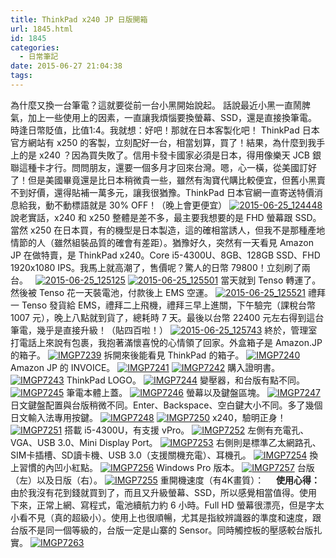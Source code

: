 ```yaml
---
title: ThinkPad x240 JP 日版開箱
url: 1845.html
id: 1845
categories:
  - 日常筆記
date: 2015-06-27 21:04:38
tags:
---
```


為什麼又換一台筆電？這就要從前一台小黑開始說起。 話說最近小黑一直鬧脾氣，加上一些使用上的因素，一直讓我煩惱要換螢幕、SSD，還是直接換筆電。時逢日幣貶值，比值1:4。我就想：好吧！那就在日本客製化吧！ ThinkPad 日本官方網站有 x250 的客製，立刻配好一台，相當划算，買了！結果，為什麼到我手上的是 x240 ？因為買失敗了。信用卡發卡國家必須是日本，得用像樂天 JCB 銀聯這種卡才行。問問朋友，還要一個多月才回來台灣。嗯，心一橫，從美國訂好了！但是美國畢竟還是比日本稍微貴一些，雖然有淘寶代購比較便宜，但舊小黑賣不到好價，還得貼補一萬多元，讓我很猶豫。ThinkPad 日本官網一直寄送特價消息給我，動不動標語就是 30% OFF！（晚上會更便宜） [![2015-06-25_124448](./images/2015/06/2015-06-25_124448.jpg)](./images/2015/06/2015-06-25_124448.jpg) 說老實話，x240 和 x250 整體是差不多，最主要我想要的是 FHD 螢幕跟 SSD。當然 x250 在日本買，有的機型是日本製造，這的確相當誘人，但我不是那種產地情節的人（雖然組裝品質的確會有差距）。猶豫好久，突然有一天看見 Amazon JP 在做特賣，是 ThinkPad x240。Core i5-4300U、8GB、128GB SSD、FHD 1920x1080 IPS。我馬上就高潮了，售價呢？驚人的日幣 79800！立刻刷了兩台。   [![2015-06-25_125125](./images/2015/06/2015-06-25_125125.jpg)](./images/2015/06/2015-06-25_125125.jpg) [![2015-06-25_125501](./images/2015/06/2015-06-25_125501.jpg)](./images/2015/06/2015-06-25_125501.jpg) 當天就到 Tenso 轉運了。然後被 Tenso 花一天裝電池，付款後上 EMS 空運。 [![2015-06-25_125521](./images/2015/06/2015-06-25_125521.jpg)](./images/2015/06/2015-06-25_125521.jpg) 禮拜一 Tenso 發貨給 EMS，禮拜二上飛機，禮拜三早上進關，下午驗完（課稅台幣 1007 元），晚上八點就到貨了，總耗時 7 天。最後以台幣 22400 元左右得到這台筆電，幾乎是直接升級！（貼四百啦！） [![2015-06-25_125743](./images/2015/06/2015-06-25_125743.jpg)](./images/2015/06/2015-06-25_125743.jpg) 終於，管理室打電話上來說有包裹，我抱著滿懷喜悅的心情領了回家。外盒箱子是 Amazon.JP 的箱子。 [![IMGP7239](./images/2015/06/IMGP7239-1631x1080.jpg)](./images/2015/06/IMGP7239.jpg) 拆開來後能看見 ThinkPad 的箱子。 [![IMGP7240](./images/2015/06/IMGP7240-1631x1080.jpg)](./images/2015/06/IMGP7240.jpg) Amazon JP 的 INVOICE。 [![IMGP7241](./images/2015/06/IMGP7241-1631x1080.jpg)](./images/2015/06/IMGP7241.jpg) [![IMGP7242](./images/2015/06/IMGP7242-e1435393885368-715x1080.jpg)](./images/2015/06/IMGP7242.jpg) 購入證明書。 [![IMGP7243](./images/2015/06/IMGP7243-1631x1080.jpg)](./images/2015/06/IMGP7243.jpg) ThinkPad LOGO。 [![IMGP7244](./images/2015/06/IMGP7244-1631x1080.jpg)](./images/2015/06/IMGP7244.jpg) 變壓器，和台版有點不同。 [![IMGP7245](./images/2015/06/IMGP7245-1631x1080.jpg)](./images/2015/06/IMGP7245.jpg) 筆電本體上蓋。 [![IMGP7246](./images/2015/06/IMGP7246-1631x1080.jpg)](./images/2015/06/IMGP7246.jpg) 螢幕以及鍵盤區塊。 [![IMGP7247](./images/2015/06/IMGP7247-1631x1080.jpg)](./images/2015/06/IMGP7247.jpg) 日文鍵盤配置與台版稍微不同。Enter、Backspace、空白鍵大小不同。多了幾個日文輸入法專用按鍵。 [![IMGP7248](./images/2015/06/IMGP7248-1631x1080.jpg)](./images/2015/06/IMGP7248.jpg) [![IMGP7250](./images/2015/06/IMGP7250-1631x1080.jpg)](./images/2015/06/IMGP7250.jpg) x240，驗明正身！ [![IMGP7251](./images/2015/06/IMGP7251-1631x1080.jpg)](./images/2015/06/IMGP7251.jpg) 搭載 i5-4300U，有支援 vPro。 [![IMGP7252](./images/2015/06/IMGP7252-1631x1080.jpg)](./images/2015/06/IMGP7252.jpg) 左側有充電孔、VGA、USB 3.0、Mini Display Port。 [![IMGP7253](./images/2015/06/IMGP7253-1631x1080.jpg)](./images/2015/06/IMGP7253.jpg) 右側則是標準乙太網路孔、SIM卡插槽、SD讀卡機、USB 3.0（支援關機充電）、耳機孔。 [![IMGP7254](./images/2015/06/IMGP7254-1631x1080.jpg)](./images/2015/06/IMGP7254.jpg) 換上習慣的內凹小紅點。 [![IMGP7256](./images/2015/06/IMGP7256-1631x1080.jpg)](./images/2015/06/IMGP7256.jpg) Windows Pro 版本。 [![IMGP7257](./images/2015/06/IMGP7257-1631x1080.jpg)](./images/2015/06/IMGP7257.jpg) 台版（左）以及日版（右）。 [![IMGP7255](./images/2015/06/IMGP7255-1631x1080.jpg)](./images/2015/06/IMGP7255.jpg) 重開機速度（有4K畫質）：      **使用心得：** 由於我沒有花到錢就買到了，而且又升級螢幕、SSD，所以感覺相當值得。使用下來，正常上網、寫程式，電池續航力約 6 小時。Full HD 螢幕很漂亮，但是字太小看不見（真的超級小）。使用上也很順暢，尤其是指紋辨識器的準度和速度，跟台版不是同一個等級的，台版一定是山寨的 Sensor。同時觸控板的壓感較台版扎實。 [![IMGP7263](./images/2015/06/IMGP7263-1631x1080.jpg)](./images/2015/06/IMGP7263.jpg)